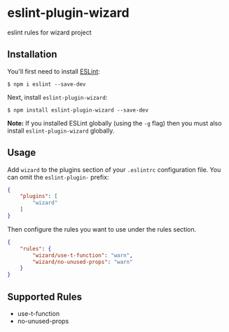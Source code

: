 # eslint-plugin-wizard

eslint rules for wizard project

## Installation

You'll first need to install [ESLint](http://eslint.org):

```
$ npm i eslint --save-dev
```

Next, install `eslint-plugin-wizard`:

```
$ npm install eslint-plugin-wizard --save-dev
```

**Note:** If you installed ESLint globally (using the `-g` flag) then you must also install `eslint-plugin-wizard` globally.

## Usage

Add `wizard` to the plugins section of your `.eslintrc` configuration file. You can omit the `eslint-plugin-` prefix:

```json
{
    "plugins": [
        "wizard"
    ]
}
```


Then configure the rules you want to use under the rules section.

```json
{
    "rules": {
        "wizard/use-t-function": "warn",
        "wizard/no-unused-props": "warn"
    }
}
```

## Supported Rules

* use-t-function
* no-unused-props





